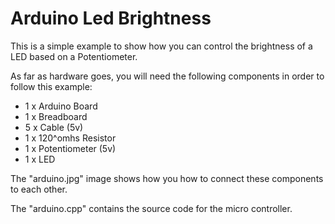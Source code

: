 # Arduino Led Brightness
This is a simple example to show how you can control the brightness of a LED based on a Potentiometer.

As far as hardware goes, you will need the following components in order to follow this example:

* 1 x Arduino Board
* 1 x Breadboard
* 5 x Cable (5v)
* 1 x 120^omhs Resistor
* 1 x Potentiometer (5v)
* 1 x LED

The "arduino.jpg" image shows how you how to connect these components to each other.

The "arduino.cpp" contains the source code for the micro controller.